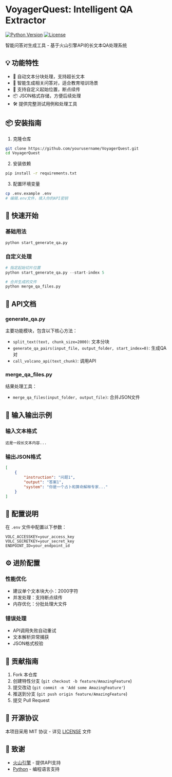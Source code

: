 # VoyagerQuest: Intelligent QA Extractor

[![Python Version](https://img.shields.io/badge/python-3.8%2B-blue)]()
[![License](https://img.shields.io/badge/license-MIT-green)]()

智能问答对生成工具 - 基于火山引擎API的长文本QA处理系统

## 💡 功能特性

- 🚀 自动文本分块处理，支持超长文本
- 🎯 智能生成相关问答对，适合教育培训场景
- 🔄 支持自定义起始位置，断点续传
- 📦 JSON格式存储，方便后续处理
- 🛠 提供完整测试用例和处理工具

## 📦 安装指南

1. 克隆仓库
```bash
git clone https://github.com/yourusername/VoyagerQuest.git
cd VoyagerQuest
```

2. 安装依赖
```bash
pip install -r requirements.txt
```

3. 配置环境变量
```bash
cp .env.example .env
# 编辑.env文件，填入你的API密钥
```

## 🚀 快速开始

### 基础用法

```python
python start_generate_qa.py
```

### 自定义处理

```python
# 指定起始切片位置
python start_generate_qa.py --start-index 5

# 合并生成的文件
python merge_qa_files.py
```

## 📖 API文档

### generate_qa.py

主要功能模块，包含以下核心方法：

- `split_text(text, chunk_size=2000)`: 文本分块
- `generate_qa_pairs(input_file, output_folder, start_index=0)`: 生成QA对
- `call_volcano_api(text_chunk)`: 调用API

### merge_qa_files.py

结果处理工具：

- `merge_qa_files(input_folder, output_file)`: 合并JSON文件

## 📝 输入输出示例

### 输入文本格式
```text
这是一段长文本内容...
```

### 输出JSON格式
```json
[
    {
        "instruction": "问题1",
        "output": "答案1",
        "system": "你是一个占卜和算命解释专家..."
    }
]
```

## 🔧 配置说明

在 `.env` 文件中配置以下参数：

```properties
VOLC_ACCESSKEY=your_access_key
VOLC_SECRETKEY=your_secret_key
ENDPOINT_ID=your_endpoint_id
```

## ⚙️ 进阶配置

### 性能优化

- 建议单个文本块大小：2000字符
- 并发处理：支持断点续传
- 内存优化：分批处理大文件

### 错误处理

- API调用失败自动重试
- 文本解析异常捕获
- JSON格式校验

## 🤝 贡献指南

1. Fork 本仓库
2. 创建特性分支 (`git checkout -b feature/AmazingFeature`)
3. 提交改动 (`git commit -m 'Add some AmazingFeature'`)
4. 推送到分支 (`git push origin feature/AmazingFeature`)
5. 提交 Pull Request

## 📄 开源协议

本项目采用 MIT 协议 - 详见 [LICENSE](LICENSE) 文件

## 🙏 致谢

- [火山引擎](https://www.volcengine.com/) - 提供API支持
- [Python](https://www.python.org/) - 编程语言支持
